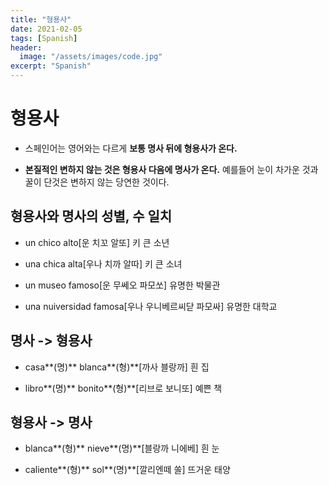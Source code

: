 ```yaml
---
title: "형용사"
date: 2021-02-05
tags: [Spanish]
header:
  image: "/assets/images/code.jpg"
excerpt: "Spanish"
---
```


# 형용사

* 스페인어는 영어와는 다르게 **보통 명사 뒤에 형용사가 온다.**

* **본질적인 변하지 않는 것은 형용사 다음에 명사가 온다.** 예를들어 눈이 차가운 것과 꿀이 단것은 변하지 않는 당연한 것이다.



## 형용사와 명사의 성별, 수 일치

* un chico alto[운 치꼬 알또] 키 큰 소년

* una chica alta[우나 치까 알따] 키 큰 소녀

* un museo famoso[운 무쎄오 파모쏘] 유명한 박물관

* una nuiversidad famosa[우나 우니베르씨닫 파모싸] 유명한 대학교



## 명사 -> 형용사

* casa**(명)** blanca**(형)**[까사 블랑까] 흰 집

* libro**(명)** bonito**(형)**[리브로 보니또] 예쁜 책



## 형용사 -> 명사

* blanca**(형)** nieve**(명)**[블랑까 니에베] 흰 눈

* caliente**(형)** sol**(명)**[깔리엔떼 쏠] 뜨거운 태양
